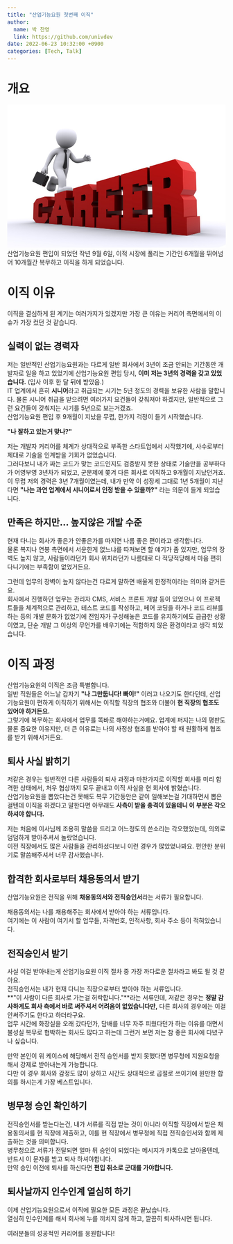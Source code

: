 ```yaml
---
title: "산업기능요원 첫번째 이직"
author:
  name: 박 찬영
  link: https://github.com/univdev
date: 2022-06-23 10:32:00 +0900
categories: [Tech, Talk]
---
```

# 개요
![20220623103702](https://raw.githubusercontent.com/univdev/markdown-images/master/20220623103702.png)  
산업기능요원 편입이 되었던 작년 9월 6일, 이적 시장에 풀리는 기간인 6개월을 뛰어넘어 10개월간 복무하고 이직을 하게 되었습니다.
# 이직 이유
이직을 결심하게 된 계기는 여러가지가 있겠지만 가장 큰 이유는 커리어 측면에서의 이슈가 가장 컸던 것 같습니다.
## 실력이 없는 경력자
저는 일반적인 산업기능요원과는 다르게 일반 회사에서 3년이 조금 안되는 기간동안 개발자로 일을 하고 있었기에 산업기능요원 편입 당시, **이미 저는 3년의 경력을 갖고 있었습니다.** (입사 이후 한 달 뒤에 받았음.)  
IT 업계에서 흔히 **시니어**라고 취급되는 시기는 5년 정도의 경력을 보유한 사람을 말합니다. 물론 시니어 취급을 받으려면 여러가지 요건들이 갖춰져야 하겠지만, 일반적으로 그런 요건들이 갖춰지는 시기를 5년으로 보는거겠죠.  
산업기능요원 편입 후 9개월이 지났을 무렵, 한가지 걱정이 들기 시작했습니다.

**"나 잘하고 있는거 맞나?"**

저는 개발자 커리어를 체계가 상대적으로 부족한 스타트업에서 시작했기에, 사수로부터 제대로 기술을 인계받을 기회가 없었습니다.  
그러다보니 내가 짜는 코드가 맞는 코드인지도 검증받지 못한 상태로 기술만을 공부하다가 어영부영 3년차가 되었고, 군문제에 쫒겨 다른 회사로 이직하고 9개월이 지났던거죠.  
이 무렵 저의 경력은 3년 7개월이였는데, 내가 만약 이 성장세 그대로 1년 5개월이 지난다면 **"나는 과연 업계에서 시니어로서 인정 받을 수 있을까?"** 라는 의문이 들게 되었습니다.
## 만족은 하지만... 높지않은 개발 수준
현재 다니는 회사가 좋은가 안좋은가를 따지면 나름 좋은 편이라고 생각합니다.  
물론 복지나 연봉 측면에서 서운한게 없느냐를 따져보면 할 얘기가 좀 있지만, 업무의 장벽도 높지 않고, 사람들이라던가 회사 위치라던가 나름대로 다 적당적당해서 마음 편히 다니기에는 부족함이 없었거든요.

그런데 업무의 장벽이 높지 않다는건 다르게 말하면 배울게 한정적이라는 의미와 같거든요.  
회사에서 진행하던 업무는 관리자 CMS, 서비스 프론트 개발 등이 있었으나 이 프로젝트들을 체계적으로 관리하고, 테스트 코드를 작성하고, 페어 코딩을 하거나 코드 리뷰를 하는 등의 개발 문화가 없었기에 전임자가 구성해놓은 코드를 유지하기에도 급급한 상황이였고, 단순 개발 그 이상의 무언가를 배우기에는 적합하지 않은 환경이라고 생각 되었습니다.
# 이직 과정
산업기능요원의 이직은 조금 특별합니다.  
일반 직원들은 어느날 갑자기 **"나 그만둡니다! 빠이!"** 이러고 나오기도 한다던데, 산업기능요원이 편하게 이직하기 위해서는 이직할 직장의 협조와 더불어 **현 직장의 협조도 있어야 하거든요.**  
그렇기에 복무하는 회사에서 업무를 똑바로 해야하는거예요. 업계에 퍼지는 나의 평판도 물론 중요한 이유지만, 더 큰 이유로는 나의 사정상 협조를 받아야 할 때 원활하게 협조를 받기 위해서거든요.
## 퇴사 사실 밝히기
저같은 경우는 일반적인 다른 사람들의 퇴사 과정과 마찬가지로 이직할 회사를 미리 합격한 상태에서, 처우 협상까지 모두 끝내고 이직 사실을 현 회사에 밝혔습니다.  
산업기능요원을 뽑았다는건 못해도 복무 기간동안은 같이 일해보는걸 기대하면서 뽑은걸텐데 이직을 하겠다고 말한다면 아무래도 **사측이 받을 충격이 있을테니 이 부분은 각오하셔야 합니다.**  

저는 처음에 이사님께 조용히 말씀을 드리고 어느정도의 쓴소리는 각오했었는데, 의외로 덤덤하게 받아주셔서 놀랐었습니다.  
이전 직장에서도 많은 사람들을 관리하셨다보니 이런 경우가 많았었나봐요. 편안한 분위기로 말씀해주셔서 너무 감사했습니다.
## 합격한 회사로부터 채용동의서 받기
산업기능요원은 전직을 위해 **채용동의서와 전직승인서**라는 서류가 필요합니다.

채용동의서는 나를 채용해주는 회사에서 받아야 하는 서류입니다.  
여기에는 이 사람이 여기서 할 업무들, 자격번호, 인적사항, 회사 주소 등이 적혀있습니다.
## 전직승인서 받기
사실 이걸 받아내는게 산업기능요원 이직 절차 중 가장 까다로운 절차라고 봐도 될 것 같아요.  
전직승인서는 내가 현재 다니는 직장으로부터 받아야 하는 서류입니다.  
**"이 사람이 다른 회사로 가는걸 허락합니다."**라는 서류인데, 저같은 경우는 **정말 감사하게도 회사 측에서 바로 써주셔서 어려움이 없었습니다만,** 다른 회사의 경우에는 이걸 안써주기도 한다고 하더라구요.  
업무 시간에 화장실을 오래 갔다던가, 담배를 너무 자주 피웠다던가 하는 이유를 대면서 불성실 복무로 협박하는 회사도 많다고 하는데 그런거 보면 저는 참 좋은 회사에 다녔구나 싶습니다.  

만약 본인이 위 케이스에 해당해서 전직 승인서를 받지 못했다면 병무청에 지원요청을 해서 강제로 받아내는게 가능합니다.  
다만 이 경우 회사와 감정도 많이 상하고 시간도 상대적으로 곱절로 쓰이기에 원만한 합의를 하시는게 가장 베스트입니다.
## 병무청 승인 확인하기
전직승인서를 받는다는건, 내가 서류를 직접 받는 것이 아니라 이직할 직장에서 받은 채용동의서를 현 직장에 제출하고, 이를 현 직장에서 병무청에 직접 전직승인서와 함께 제출하는 것을 의미합니다.  
병무청으로 서류가 전달되면 얼마 뒤 승인이 되었다는 메시지가 카톡으로 날아올텐데, 반드시 이 문자를 받고 퇴사 하셔야합니다.  
만약 승인 이전에 퇴사를 하신다면 **편입 취소로 군대를 가야합니다.**
## 퇴사날까지 인수인계 열심히 하기
이제 산업기능요원으로서 이직에 필요한 모든 과정은 끝났습니다.  
열심히 인수인계를 해서 회사에 누를 끼치지 않게 하고, 깔끔히 퇴사하시면 됩니다.

여러분들의 성공적인 커리어를 응원합니다!